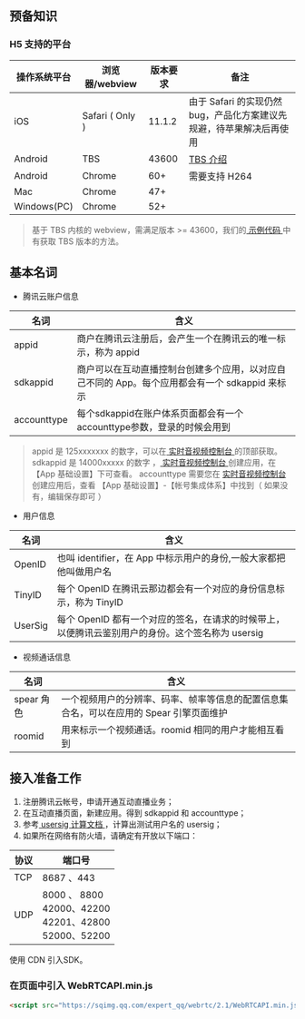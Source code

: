 ## 预备知识
###  H5 支持的平台

| 操作系统平台  | 浏览器/webview  | 版本要求  |  备注|
| ------------------------- | -------- | ---------------------- |------- |
| iOS          | Safari ( Only ) | 11.1.2 | 由于 Safari 的实现仍然 bug，产品化方案建议先规避，待苹果解决后再使用 |
| Android      | TBS | 43600                |   [TBS 介绍](http://x5.tencent.com/)   |
| Android      | Chrome | 60+               | 需要支持 H264  |
| Mac          | Chrome | 47+                |      |
| Windows(PC)  | Chrome | 52+                |  | |

> 基于 TBS 内核的 webview，需满足版本 >= 43600，我们的[ 示例代码 ](/document/product/647/16924#.E6.A3.80.E6.B5.8B.E6.98.AF.E5.90.A6.E6.94.AF.E6.8C.81webrtc)中有获取 TBS 版本的方法。


## 基本名词

* 腾讯云账户信息

| 名词          | 含义                                       |
| ----------- | ---------------------------------------- |
| appid       | 商户在腾讯云注册后，会产生一个在腾讯云的唯一标示，称为 appid         |
| sdkappid    | 商户可以在互动直播控制台创建多个应用，以对应自己不同的 App。每个应用都会有一个 sdkappid 来标示 |
| accounttype | 每个sdkappid在账户体系页面都会有一个accounttype参数，登录的时候会用到 |

> appid 是 125xxxxxxx 的数字，可以在[ 实时音视频控制台 ](https://console.cloud.tencent.com/ilvb)的顶部获取。
> sdkappid 是  14000xxxxx 的数字 ，[ 实时音视频控制台 ](https://console.cloud.tencent.com/ilvb)创建应用，在【App 基础设置】下可查看。
> accounttype 需要您在 [ 实时音视频控制台 ](https://console.cloud.tencent.com/ilvb)创建应用后，查看 【App 基础设置】-【帐号集成体系】中找到（ 如果没有，编辑保存即可 ）


* 用户信息

| 名词      | 含义                                       |
| ------- | ---------------------------------------- |
| OpenID  | 也叫 identifier，在 App 中标示用户的身份,一般大家都把他叫做用户名    |
| TinyID  | 每个 OpenID 在腾讯云那边都会有一个对应的身份信息标示，称为 TinyID    |
| UserSig | 每个 OpenID 都有一个对应的签名，在请求的时候带上，以便腾讯云鉴别用户的身份。这个签名称为 usersig |



* 视频通话信息

| 名词      | 含义                                       |
| ------- | ---------------------------------------- |
| spear 角色 | 一个视频用户的分辨率、码率、帧率等信息的配置信息集合名，可以在应用的 Spear 引擎页面维护 |
| roomid  | 用来标示一个视频通话。roomid 相同的用户才能相互看到             |



## 接入准备工作

1. 注册腾讯云帐号，申请开通互动直播业务；
2. 在互动直播页面，新建应用。得到 sdkappid 和 accounttype；
3. 参考[ usersig 计算文档 ](https://cloud.tencent.com/document/product/268/7656)，计算出测试用户名的 usersig；
4. 如果所在网络有防火墙，请确定有开放以下端口：

| 协议      | 端口号                                       |
| ------- | ---------------------------------------- |
| TCP | 8687 、443 |
| UDP  | 8000 、 8800 <br/>42000、42200 <br/>42201、42800 <br/>52000、52200 |

使用 CDN 引入SDK。
### 在页面中引入 WebRTCAPI.min.js

```html
<script src="https://sqimg.qq.com/expert_qq/webrtc/2.1/WebRTCAPI.min.js"></script>
```


